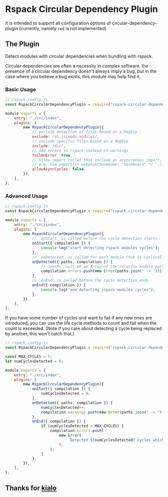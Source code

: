 # Rspack Circular Dependency Plugin

It is intended to support all configuration options of circular-dependency-plugin (currently, namely `cwd` is not implemented)

## The Plugin

Detect modules with circular dependencies when bundling with rspack.

Circular dependencies are often a necessity in complex software, the presence of a circular dependency doesn't always imply a bug, but in the case where you believe a bug exists, this module may help find it.

### Basic Usage

```js
// rspack.config.js
const RspackCircularDependencyPlugin = require("rspack-circular-dependency-plugin");

module.exports = {
    entry: "./src/index",
    plugins: [
        new RspackCircularDependencyPlugin({
            // exclude detection of files based on a RegExp
            exclude: /a\.js|node_modules/,
            // include specific files based on a RegExp
            include: /dir/,
            // add errors to rspack instead of warnings
            failOnError: true,
            // allow import cycles that include an asyncronous import,
            // e.g. via import(/* webpackChunkName: "dashboard" */ './file.js')
            allowAsyncCycles: false,
        }),
    ],
};
```

### Advanced Usage

```js
// rspack.config.js
const RspackCircularDependencyPlugin = require("rspack-circular-dependency-plugin");

module.exports = {
    entry: "./src/index",
    plugins: [
        new RspackCircularDependencyPlugin({
            // `onStart` is called before the cycle detection starts
            onStart({ compilation }) {
                console.log("start detecting rspack modules cycles");
            },
            // `onDetected` is called for each module that is cyclical
            onDetected({ paths, compilation }) {
                // `paths` will be an Array of the relative module paths that make up the cycle
                compilation.errors.push(new Error(paths.join(" -> ")));
            },
            // `onEnd` is called before the cycle detection ends
            onEnd({ compilation }) {
                console.log("end detecting rspack modules cycles");
            },
        }),
    ],
};
```

If you have some number of cycles and want to fail if any new ones are
introduced, you can use the life cycle methods to count and fail when the
count is exceeded. (Note if you care about detecting a cycle being replaced by
another, this won't catch that.)

```js
// rspack.config.js
const RspackCircularDependencyPlugin = require("rspack-circular-dependency-plugin");

const MAX_CYCLES = 5;
let numCyclesDetected = 0;

module.exports = {
    entry: "./src/index",
    plugins: [
        new RspackCircularDependencyPlugin({
            onStart({ compilation }) {
                numCyclesDetected = 0;
            },
            onDetected({ paths, compilation }) {
                numCyclesDetected++;
                compilation.warnings.push(new Error(paths.join(" -> ")));
            },
            onEnd({ compilation }) {
                if (numCyclesDetected > MAX_CYCLES) {
                    compilation.errors.push(
                        new Error(
                            `Detected ${numCyclesDetected} cycles which exceeds configured limit of ${MAX_CYCLES}`,
                        ),
                    );
                }
            },
        }),
    ],
};
```


## Thanks for [kialo](https://github.com/kialo/rspack-circular-dependency-plugin)